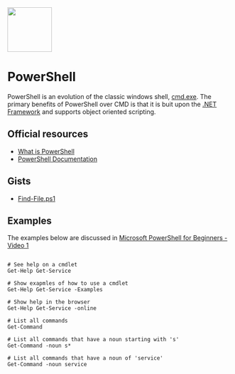 <img class="logo" src="https://user-images.githubusercontent.com/29161635/96948663-2dccd700-14b4-11eb-9d41-af5a17a41f4a.png" width="100px" height="100px">

# PowerShell

PowerShell is an evolution of the classic windows shell, [cmd.exe](./cmd.md).  The primary benefits of PowerShell over CMD is that it is buit upon the [.NET Framework](https://dotnet.microsoft.com/learn/dotnet/what-is-dotnet-framework) and supports object oriented scripting.

## Official resources

- [What is PowerShell](https://docs.microsoft.com/en-us/powershell/scripting/overview?view=powershell-7)
- [PowerShell Documentation](https://docs.microsoft.com/en-us/powershell/?view=powershell-7)

## Gists

- [Find-File.ps1](https://gist.github.com/scottmwyant/3e39a9b36ba400b99e1da325d1dab596)

## Examples

The examples below are discussed in [Microsoft PowerShell for Beginners - Video 1](https://www.youtube.com/watch?v=IHrGresKu2w&t=1328s)

```

# See help on a cmdlet
Get-Help Get-Service

# Show exapmles of how to use a cmdlet
Get-Help Get-Service -Examples

# Show help in the browser
Get-Help Get-Service -online

# List all commands
Get-Command

# List all commands that have a noun starting with 's'
Get-Command -noun s*

# List all commands that have a noun of 'service'
Get-Command -noun service


```
